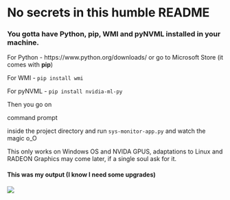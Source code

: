 # No secrets in this humble README 

<h3>You gotta have Python, pip, WMI and pyNVML installed in your machine.</h3>

<p>For Python - <a>https://www.python.org/downloads/</a> or go to Microsoft Store (it comes with <b>pip</b>)</p>
<p>For WMI - <code>pip install wmi</code></p>
<p>For pyNVML - <code>pip install nvidia-ml-py</code></p>

<p>Then you go on <p>command prompt</p> inside the project directory and run <code>sys-monitor-app.py</code> and watch the magic o_O</p>

<p>This only works on Windows OS and NVIDA GPUS, adaptations to Linux and RADEON Graphics may come later, if a single soul ask for it.</p>

<h4>This was my output (I know I need some upgrades)</h4>
<img src="https://user-images.githubusercontent.com/99037253/214434195-e567fa3e-9ff8-4523-8664-89090a175c7e.png"/>
